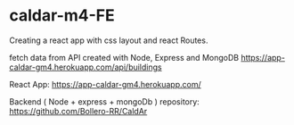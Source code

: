 # caldar-m4-FE
Creating a react app with css layout and react Routes.


fetch data from API created with Node, Express and MongoDB https://app-caldar-gm4.herokuapp.com/api/buildings

React App: https://app-caldar-gm4.herokuapp.com/

Backend ( Node + express + mongoDb ) repository: https://github.com/Bollero-RR/CaldAr
